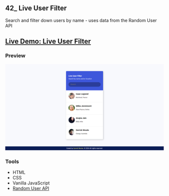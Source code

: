 ## 42_ Live User Filter

Search and filter down users by name - uses data from the Random User API

## [Live Demo: Live User Filter](https://42-live-user-filter-gdbecker.replit.app/)

### Preview

!["HomePage"](./HomePage.png)

### Tools
- HTML
- CSS
- Vanilla JavaScript
- [Random User API](https://randomuser.me/)
